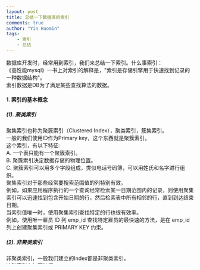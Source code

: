 ```yaml
---
layout: post
title: 总结一下数据库的索引
comments: true
author: "Yin Haomin"
tags:
    - 索引
    - 总结
---
```


数据库开发时，经常用到索引，我们来总结一下索引。什么事索引：<br>
《高性能mysql》一书上对索引的解释是，"索引是存储引擎用于快速找到记录的一种数据结构"。<br>
索引数据是DB为了满足某些查找算法的数据。

#### 1. 索引的基本概念<br>
##### (1). 聚类索引<br>
聚集索引也称为聚簇索引（Clustered Index），聚类索引，簇集索引。<br>
一般的我们使用ID作为Primary key，这个东西就是聚簇索引。<br>
这个索引，有以下特征:<br>
A. 一个表只能有一个聚簇索引。<br>
B. 聚簇索引决定数据存储的物理位置。<br>
C. 聚簇索引可以用多个字段组成，类似电话号码簿，可以用姓氏和名字进行组织。<br>
聚集索引对于那些经常要搜索范围值的列特别有效。<br>
例如，如果应用程序执行的一个查询经常检索某一日期范围内的记录，则使用聚集索引可以迅速找到包含开始日期的行，然后检索表中所有相邻的行，直到到达结束日期。<br>
当索引值唯一时，使用聚集索引查找特定的行也很有效率。<br>
例如，使用唯一雇员 ID 列 emp_id 查找特定雇员的最快速的方法，是在 emp_id 列上创建聚集索引或 PRIMARY KEY 约束。<br>

##### (2). 非聚类索引<br>
非聚类索引，一般我们建立的Index都是非聚类索引。<br>
这种索引有如下特征:<br>
A. 不能决定数据物理存储的位置。<br>
B. 数据中包含索引的相关字段，和相关的数据的row_locator.<br>

##### (3). 索引覆盖<br>
这个东西比较简单，就是指检索的东西，包含在索引中了。<br>
举例:<br>
一个表tt的索引是name, age, sex;<br>
select sex from tt where name = '阿三', age = 12;<br>
sex存在于索引中，这就是所谓的索引覆盖。<br>


#### 参考资料<br>
1. [mysql 数据和索引的存储关系](http://blog.csdn.net/tangkund3218/article/details/46945311)
